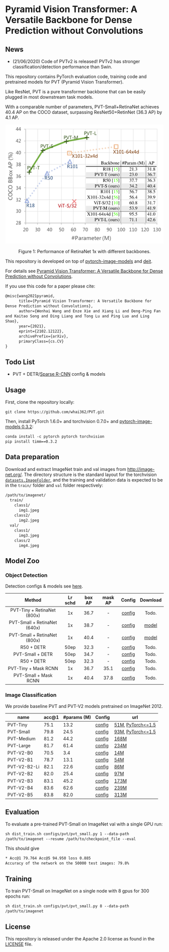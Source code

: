 # Pyramid Vision Transformer: A Versatile Backbone for Dense Prediction without Convolutions

## News
- (21/06/2020) Code of PVTv2 is released! PVTv2 has stronger classification/detection performance than Swin.


This repository contains PyTorch evaluation code, training code and pretrained models for PVT (Pyramid Vision Transformer).

Like ResNet, PVT is a pure transformer backbone that can be easily plugged in most downstream task models.

With a comparable number of parameters, PVT-Small+RetinaNet achieves 40.4 AP on the COCO dataset, surpassing ResNet50+RetinNet (36.3 AP) by 4.1 AP.

<div align="center">
  <img src=".github/pvt.png">
</div>
<p align="center">
  Figure 1: Performance of RetinaNet 1x with different backbones.
</p>

This repository is developed on top of [pytorch-image-models](https://github.com/rwightman/pytorch-image-models) and [deit](https://github.com/facebookresearch/deit).

For details see [Pyramid Vision Transformer: A Versatile Backbone for Dense Prediction without Convolutions](https://arxiv.org/pdf/2102.12122.pdf). 

If you use this code for a paper please cite:

```
@misc{wang2021pyramid,
      title={Pyramid Vision Transformer: A Versatile Backbone for Dense Prediction without Convolutions}, 
      author={Wenhai Wang and Enze Xie and Xiang Li and Deng-Ping Fan and Kaitao Song and Ding Liang and Tong Lu and Ping Luo and Ling Shao},
      year={2021},
      eprint={2102.12122},
      archivePrefix={arXiv},
      primaryClass={cs.CV}
}
```


## Todo List
- PVT + DETR/[Sparse R-CNN](https://github.com/PeizeSun/SparseR-CNN) config & models

## Usage

First, clone the repository locally:
```
git clone https://github.com/whai362/PVT.git
```
Then, install PyTorch 1.6.0+ and torchvision 0.7.0+ and [pytorch-image-models 0.3.2](https://github.com/rwightman/pytorch-image-models):

```
conda install -c pytorch pytorch torchvision
pip install timm==0.3.2
```

## Data preparation

Download and extract ImageNet train and val images from http://image-net.org/.
The directory structure is the standard layout for the torchvision [`datasets.ImageFolder`](https://pytorch.org/docs/stable/torchvision/datasets.html#imagefolder), and the training and validation data is expected to be in the `train/` folder and `val` folder respectively:

```
/path/to/imagenet/
  train/
    class1/
      img1.jpeg
    class2/
      img2.jpeg
  val/
    class1/
      img3.jpeg
    class/2
      img4.jpeg
```

## Model Zoo

### Object Detection 

Detection configs & models see [here](detection/).

|    Method   | Lr schd | box AP | mask AP | Config | Download  |
| :-------------: | :-----: | :-----: | :------: | :------------: | :----: |
|    PVT-Tiny + RetinaNet (800x)  | 1x | 36.7    | - | [config](detection/configs/retinanet_pvt_t_fpn_1x_coco.py)  | Todo. |
|    PVT-Small + RetinaNet (640x)  | 1x | 38.7    | - |  [config](detection/configs/retinanet_pvt_s_fpn_1x_coco_640.py)  | [model](https://drive.google.com/file/d/1L5wh2rYsVnuC_CEeFE6yMhU1kENt2gnk/view?usp=sharing) |
|    PVT-Small + RetinaNet (800x)  | 1x | 40.4    | - | [config](detection/configs/retinanet_pvt_s_fpn_1x_coco.py)  | [model](https://drive.google.com/file/d/1U02ngyT_IYxS8SlU3WXf5r0TFsoBE3Lm/view?usp=sharing) |
|    R50 + DETR  | 50ep | 32.3  | - | [config](detection/configs/detr_r50_8x2_50ep_coco_baseline.py)  | Todo. |
|    PVT-Small + DETR  | 50ep | 34.7    | - | [config](detection/configs/detr_pvt_s_8x2_50ep_coco.py)  | Todo. |
|    R50 + DETR  | 50ep | 32.3  | - | [config](detection/configs/detr_r50_8x2_50ep_coco_baseline.py)  | Todo. |
|    PVT-Tiny + Mask RCNN  | 1x | 36.7    | 35.1 | [config](detection/configs/mask_rcnn_pvt_t_fpn_1x_coco.py)  | Todo. |
|    PVT-Small + Mask RCNN  | 1x | 40.4    | 37.8 | [config](detection/configs/mask_rcnn_pvt_s_fpn_1x_coco.py)  | Todo. |


### Image Classification

We provide baseline PVT and PVT-V2 models pretrained on ImageNet 2012.

| name | acc@1 | #params (M) | Config | url |
| --- | --- | --- | --- | --- |
| PVT-Tiny | 75.1 | 13.2 | [config](configs/pvt/pvt_tiny.py) | [51M](https://drive.google.com/file/d/1NLw3hRJMoOQbUXAoftg8tUFCWuTwUIQz/view?usp=sharing), [PyTorch<=1.5](https://drive.google.com/file/d/1yau8uMRl-mnlTAUn4I7vypss3wjVltt5/view?usp=sharing) |
| PVT-Small | 79.8 | 24.5 | [config](configs/pvt/pvt_small.py) |[93M](https://drive.google.com/file/d/1vtcyoU8KUqNzktlMGXZrYcMRsNNiVZFQ/view?usp=sharing), [PyTorch<=1.5](https://drive.google.com/file/d/1ds9Rb9wRh9IzGV0CZMM0hnS0QAM_qyIF/view?usp=sharing) |
| PVT-Medium | 81.2 | 44.2 | [config](configs/pvt/pvt_medium.py) |[168M](https://drive.google.com/file/d/1c2EkzszygPET83h-w4eh-Ef4V_d1a8kw/view?usp=sharing) |
| PVT-Large | 81.7 | 61.4 | [config](configs/pvt/pvt_large.py) | [234M](https://drive.google.com/file/d/1C07_swTQeWvppIzQrl_0H7UDk4SsalkJ/view?usp=sharing) |
| PVT-V2-B0 | 70.5 | 3.4 | [config](configs/pvt_v2/pvt_v2_b0.py) | [14M](https://drive.google.com/file/d/1qnqChpm93vtXULeTuCT_0mJ2ZKIDc-Qo/view?usp=sharing) |
| PVT-V2-B1 | 78.7 | 13.1 | [config](configs/pvt_v2/pvt_v2_b1.py) | [54M](https://drive.google.com/file/d/1aM0KFE3f-qIpP3xfhihlULF0-NNuk1m7/view?usp=sharing) |
| PVT-V2-B2-Li | 82.1 | 22.6 | [config](configs/pvt_v2/pvt_v2_b2_li.py) | [86M](https://drive.google.com/file/d/1_HOJJCIGMMg6RztYAgzbTUge0m28rkZw/view?usp=sharing) |
| PVT-V2-B2 | 82.0 | 25.4 | [config](configs/pvt_v2/pvt_v2_b2.py) | [97M](https://drive.google.com/file/d/1snw4TYUCD5z4d3aaId1iBdw-yUKjRmPC/view?usp=sharing) |
| PVT-V2-B3 | 83.1 | 45.2 | [config](configs/pvt_v2/pvt_v2_b3.py) | [173M](https://drive.google.com/file/d/1PzTobv3pu5R3nb3V3lF6_DVnRDBtSmmS/view?usp=sharing) |
| PVT-V2-B4 | 83.6 | 62.6 | [config](configs/pvt_v2/pvt_v2_b4.py) | [239M](https://drive.google.com/file/d/1LW-0CFHulqeIxV2cai45t-FyLNKGc5l0/view?usp=sharing) |
| PVT-V2-B5 | 83.8 | 82.0 | [config](configs/pvt_v2/pvt_v2_b5.py) | [313M](https://drive.google.com/file/d/1TKQIdpOFoFs9H6aApUNJKDUK95l_gWy0/view?usp=sharing) |

## Evaluation
To evaluate a pre-trained PVT-Small on ImageNet val with a single GPU run:
```
sh dist_train.sh configs/pvt/pvt_small.py 1 --data-path /path/to/imagenet --resume /path/to/checkpoint_file --eval
```
This should give
```
* Acc@1 79.764 Acc@5 94.950 loss 0.885
Accuracy of the network on the 50000 test images: 79.8%
```

## Training
To train PVT-Small on ImageNet on a single node with 8 gpus for 300 epochs run:

```
sh dist_train.sh configs/pvt/pvt_small.py 8 --data-path /path/to/imagenet
```

## License
This repository is released under the Apache 2.0 license as found in the [LICENSE](LICENSE) file.
